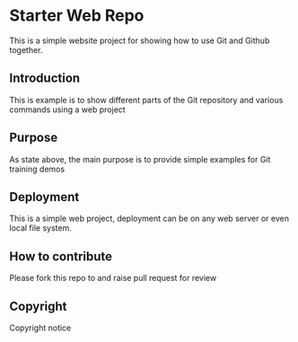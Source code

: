 # Starter Web Repo
 
This is a simple website project for showing how to use Git and Github together.


## Introduction

This is example is to show different parts of the Git repository and various commands using a web project

## Purpose

As state above, the main purpose is to provide simple examples for Git training demos

## Deployment

This is a simple web project, deployment can be on any web server or even local file system.

## How to contribute

Please fork this repo to and raise pull request for review

## Copyright

Copyright notice